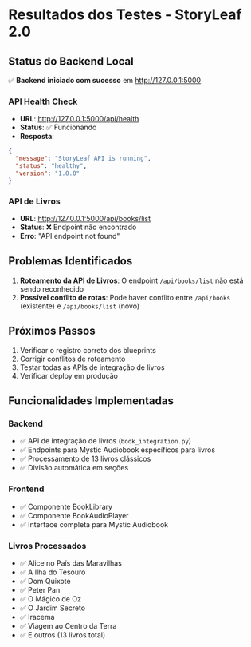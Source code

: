 # Resultados dos Testes - StoryLeaf 2.0

## Status do Backend Local

✅ **Backend iniciado com sucesso** em http://127.0.0.1:5000

### API Health Check
- **URL**: http://127.0.0.1:5000/api/health
- **Status**: ✅ Funcionando
- **Resposta**: 
```json
{
  "message": "StoryLeaf API is running",
  "status": "healthy", 
  "version": "1.0.0"
}
```

### API de Livros
- **URL**: http://127.0.0.1:5000/api/books/list
- **Status**: ❌ Endpoint não encontrado
- **Erro**: "API endpoint not found"

## Problemas Identificados

1. **Roteamento da API de Livros**: O endpoint `/api/books/list` não está sendo reconhecido
2. **Possível conflito de rotas**: Pode haver conflito entre `/api/books` (existente) e `/api/books/list` (novo)

## Próximos Passos

1. Verificar o registro correto dos blueprints
2. Corrigir conflitos de roteamento
3. Testar todas as APIs de integração de livros
4. Verificar deploy em produção

## Funcionalidades Implementadas

### Backend
- ✅ API de integração de livros (`book_integration.py`)
- ✅ Endpoints para Mystic Audiobook específicos para livros
- ✅ Processamento de 13 livros clássicos
- ✅ Divisão automática em seções

### Frontend
- ✅ Componente BookLibrary
- ✅ Componente BookAudioPlayer
- ✅ Interface completa para Mystic Audiobook

### Livros Processados
- ✅ Alice no País das Maravilhas
- ✅ A Ilha do Tesouro  
- ✅ Dom Quixote
- ✅ Peter Pan
- ✅ O Mágico de Oz
- ✅ O Jardim Secreto
- ✅ Iracema
- ✅ Viagem ao Centro da Terra
- ✅ E outros (13 livros total)

